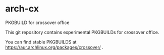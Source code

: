 # arch-cx
PKGBUILD for crossover office

This git repository contains experimental PKGBUILDs for crossover office.

You can find stable PKGBUILDS at https://aur.archlinux.org/packages/crossover/ .
